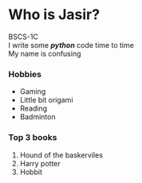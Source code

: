 # Who is Jasir?

BSCS-1C \
I write some ***python*** code time to time \
My name is confusing 

### Hobbies
* Gaming
* Little bit origami
* Reading
* Badminton

### Top 3 books
1. Hound of the baskerviles
2. Harry potter
3. Hobbit
